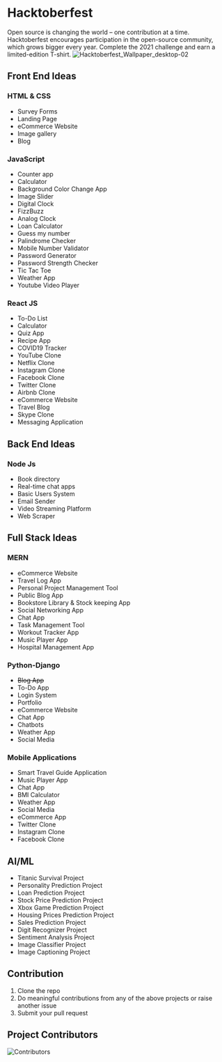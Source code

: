 # Hacktoberfest

Open source is changing the world – one contribution at a time. Hacktoberfest encourages participation in the open-source community, which grows bigger every year. Complete the 2021 challenge and earn a limited-edition T-shirt.
![Hacktoberfest_Wallpaper_desktop-02](https://user-images.githubusercontent.com/64153988/135726450-b51d6480-cb9c-4054-b89f-bf710a8e86d0.png)



## Front End Ideas

### HTML & CSS

- Survey Forms
- Landing Page
- eCommerce Website
- Image gallery
- Blog

### JavaScript

- Counter app
- Calculator
- Background Color Change App
- Image Slider
- Digital Clock
- FizzBuzz
- Analog Clock
- Loan Calculator
- Guess my number
- Palindrome Checker
- Mobile Number Validator
- Password Generator
- Password Strength Checker
- Tic Tac Toe
- Weather App
- Youtube Video Player

### React JS

- To-Do List
- Calculator
- Quiz App
- Recipe App
- COVID19 Tracker
- YouTube Clone
- Netflix Clone
- Instagram Clone
- Facebook Clone
- Twitter Clone
- Airbnb Clone
- eCommerce Website
- Travel Blog
- Skype Clone
- Messaging Application

## Back End Ideas

### Node Js

- Book directory
- Real-time chat apps
- Basic Users System
- Email Sender
- Video Streaming Platform
- Web Scraper

## Full Stack Ideas

### MERN

- eCommerce Website
- Travel Log App
- Personal Project Management Tool
- Public Blog App
- Bookstore Library & Stock keeping App
- Social Networking App
- Chat App
- Task Management Tool
- Workout Tracker App
- Music Player App
- Hospital Management App

### Python-Django

- <del>Blog App</del>
- To-Do App
- Login System
- Portfolio
- eCommerce Website
- Chat App
- Chatbots
- Weather App
- Social Media

### Mobile Applications

- Smart Travel Guide Application
- Music Player App
- Chat App
- BMI Calculator
- Weather App
- Social Media
- eCommerce App
- Twitter Clone
- Instagram Clone
- Facebook Clone

## AI/ML

- Titanic Survival Project
- Personality Prediction Project
- Loan Prediction Project
- Stock Price Prediction Project
- Xbox Game Prediction Project
- Housing Prices Prediction Project
- Sales Prediction Project
- Digit Recognizer Project
- Sentiment Analysis Project
- Image Classifier Project
- Image Captioning Project

## Contribution

1. Clone the repo
2. Do meaningful contributions from any of the above projects or raise another issue
3. Submit your pull request

## Project Contributors

![Contributors](https://contributors-img.web.app/image?repo=Harshal0902/Hacktoberfest-2021)
